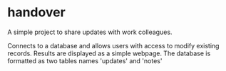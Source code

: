 # handover
A simple project to share updates with work colleagues.

Connects to a database and allows users with access to modify existing records. Results are displayed as a simple webpage.
The database is formatted as two tables names 'updates' and 'notes'


